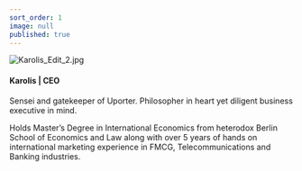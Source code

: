 ```yaml
---
sort_order: 1
image: null
published: true
---
```

![Karolis_Edit_2.jpg]({{site.baseurl}}/_team/en/Karolis_Edit_2.jpg)

#### Karolis | CEO

Sensei and gatekeeper of Uporter. Philosopher in heart yet diligent business executive in mind. 

Holds Master’s Degree in International Economics from heterodox Berlin School of Economics and Law along with over 5 years of hands on international marketing experience in FMCG, Telecommunications and Banking industries.
